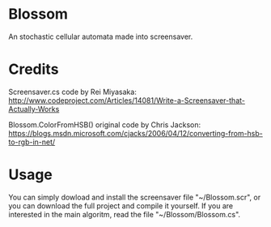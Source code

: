 # Blossom

An stochastic cellular automata made into screensaver.

# Credits

Screensaver.cs code by Rei Miyasaka: http://www.codeproject.com/Articles/14081/Write-a-Screensaver-that-Actually-Works

Blossom.ColorFromHSB() original code by Chris Jackson: https://blogs.msdn.microsoft.com/cjacks/2006/04/12/converting-from-hsb-to-rgb-in-net/

# Usage

You can simply dowload and install the screensaver file "~/Blossom.scr", or you can download the full project and compile it yourself. If you are interested in the main algoritm, read the file "~/Blossom/Blossom.cs".

